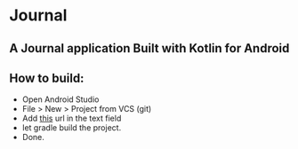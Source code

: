 # Journal
A Journal application Built with Kotlin for Android
---

## How to build:
- Open Android Studio
- File > New > Project from VCS (git)
- Add [this]("https://github.com/devlinman/Journal") url in the text field
- let gradle build the project.
- Done.
